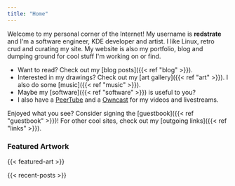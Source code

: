 ```yaml
---
title: "Home"
---
```


Welcome to my personal corner of the Internet! My username is **redstrate** and I'm a software engineer, KDE developer and artist. I like Linux, retro crud and curating my site. My website is also my portfolio, blog and dumping ground for cool stuff I'm working on or find.

* Want to read? Check out my [blog posts]({{< ref "blog" >}}).
* Interested in my drawings? Check out my [art gallery]({{< ref "art" >}}). I also do some [music]({{< ref "music" >}}).
* Maybe my [software]({{< ref "software" >}}) is useful to you?
* I also have a [PeerTube](https://tube.ryne.moe/@redchannel) and a [Owncast](https://owncast.online/) for my videos and livestreams.

Enjoyed what you see? Consider signing the [guestbook]({{< ref "guestbook" >}})! For other cool sites, check out my [outgoing links]({{< ref "links" >}}).

### Featured Artwork
{{< featured-art >}}

{{< recent-posts >}}
